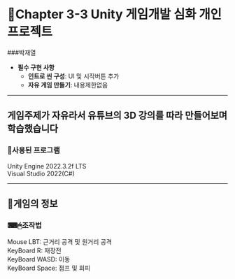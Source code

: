 # 📖Chapter 3-3 Unity 게임개발 심화 개인 프로젝트
###박재열

- **필수 구현 사항**
  - **인트로 씬 구성**: UI 및 시작버튼 추가
  - **자유 게임 만들기**: 내용제한없음
 
-----
게임주제가 자유라서 유튜브의 3D 강의를 따라 만들어보며 학습했습니다
-----
### 💾사용된 프로그램
Unity Engine 2022.3.2f LTS  
Visual Studio 2022(C#)

-----

## 📌게임의 정보
### ⌨🖱조작법
Mouse LBT: 근거리 공격 및 원거리 공격  
KeyBoard R: 재장전  
KeyBoard WASD: 이동  
KeyBoard Space: 점프 및 회피  

